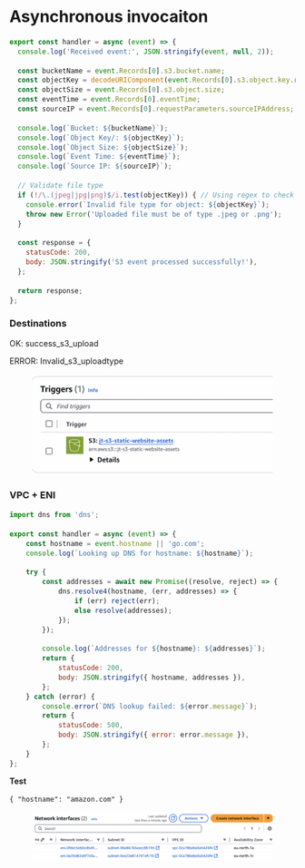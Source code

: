 # Asynchronous invocaiton

```javascript
export const handler = async (event) => {
  console.log('Received event:', JSON.stringify(event, null, 2));

  const bucketName = event.Records[0].s3.bucket.name;
  const objectKey = decodeURIComponent(event.Records[0].s3.object.key.replace(/\+/g, ' ')); // Decoding URL-encoded key
  const objectSize = event.Records[0].s3.object.size;
  const eventTime = event.Records[0].eventTime;
  const sourceIP = event.Records[0].requestParameters.sourceIPAddress;

  console.log(`Bucket: ${bucketName}`);
  console.log(`Object Key/: ${objectKey}`);
  console.log(`Object Size: ${objectSize}`);
  console.log(`Event Time: ${eventTime}`);
  console.log(`Source IP: ${sourceIP}`);

  // Validate file type
  if (!/\.(jpeg|jpg|png)$/i.test(objectKey)) { // Using regex to check file extension
    console.error(`Invalid file type for object: ${objectKey}`);
    throw new Error('Uploaded file must be of type .jpeg or .png');
  }

  const response = {
    statusCode: 200,
    body: JSON.stringify('S3 event processed successfully!'),
  };

  return response;
};

```

### Destinations

OK: success\_s3\_upload

ERROR: Invalid\_s3\_uploadtype

<figure><img src="../../../.gitbook/assets/Screenshot 2024-11-22 at 21.46.33.png" alt=""><figcaption></figcaption></figure>

### VPC + ENI

```javascript
import dns from 'dns';

export const handler = async (event) => {
    const hostname = event.hostname || 'go.com';
    console.log(`Looking up DNS for hostname: ${hostname}`);

    try {
        const addresses = await new Promise((resolve, reject) => {
            dns.resolve4(hostname, (err, addresses) => {
                if (err) reject(err);
                else resolve(addresses);
            });
        });

        console.log(`Addresses for ${hostname}: ${addresses}`);
        return {
            statusCode: 200,
            body: JSON.stringify({ hostname, addresses }),
        };
    } catch (error) {
        console.error(`DNS lookup failed: ${error.message}`);
        return {
            statusCode: 500,
            body: JSON.stringify({ error: error.message }),
        };
    }
};

```

**Test**

`{ "hostname": "amazon.com" }`

<figure><img src="../../../.gitbook/assets/eni.png" alt=""><figcaption></figcaption></figure>

